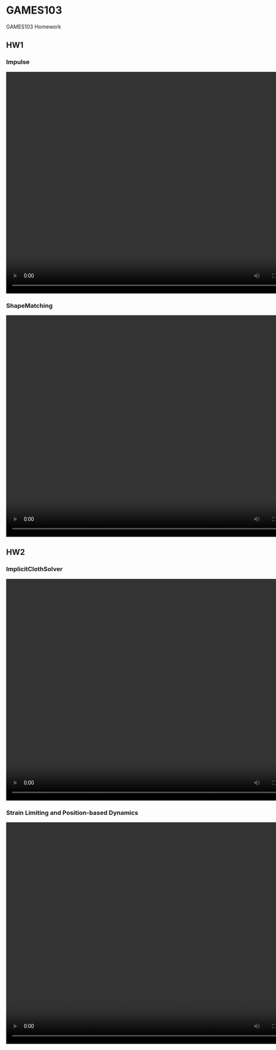 # GAMES103

GAMES103 Homework

## HW1

### Impulse

<video src="./HW1/Impulse.mp4" width="800px" height="600px" controls="controls"></video>

### ShapeMatching

<video src="./HW1/ShapeMatching.mp4" width="800px" height="600px" controls="controls"></video>

## HW2

### ImplicitClothSolver

<video src="./HW2/ImplicitClothSolve.mp4" width="800px" height="600px" controls="controls"></video>

### Strain Limiting and Position-based Dynamics

<video src="./HW2/PBD.mp4" width="800px" height="600px" controls="controls"></video>
